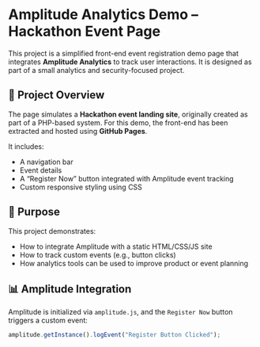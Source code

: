 # Amplitude Analytics Demo – Hackathon Event Page

This project is a simplified front-end event registration demo page that integrates **Amplitude Analytics** to track user interactions. It is designed as part of a small analytics and security-focused project.

## 📌 Project Overview

The page simulates a **Hackathon event landing site**, originally created as part of a PHP-based system. For this demo, the front-end has been extracted and hosted using **GitHub Pages**.

It includes:
- A navigation bar
- Event details
- A “Register Now” button integrated with Amplitude event tracking
- Custom responsive styling using CSS

## 🎯 Purpose

This project demonstrates:
- How to integrate Amplitude with a static HTML/CSS/JS site
- How to track custom events (e.g., button clicks)
- How analytics tools can be used to improve product or event planning

## 📊 Amplitude Integration

Amplitude is initialized via `amplitude.js`, and the `Register Now` button triggers a custom event:  
```javascript
amplitude.getInstance().logEvent("Register Button Clicked");
